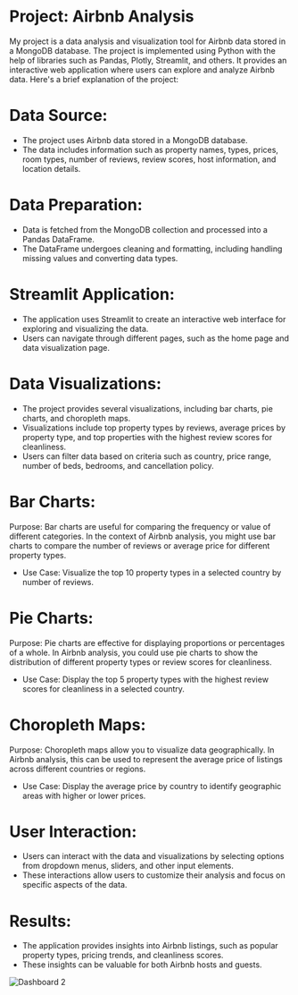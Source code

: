 # Project: Airbnb Analysis

My project is a data analysis and visualization tool for Airbnb data stored in a MongoDB database. The project is implemented using Python with the help of libraries such as Pandas, Plotly, Streamlit, and others. It provides an interactive web application where users can explore and analyze Airbnb data. Here's a brief explanation of the project:

# Data Source:
- The project uses Airbnb data stored in a MongoDB database.
- The data includes information such as property names, types, prices, room types, number of reviews, review scores, host information, and location details.
# Data Preparation:
- Data is fetched from the MongoDB collection and processed into a Pandas DataFrame.
- The DataFrame undergoes cleaning and formatting, including handling missing values and converting data types.
# Streamlit Application:
- The application uses Streamlit to create an interactive web interface for exploring and visualizing the data.
- Users can navigate through different pages, such as the home page and data visualization page.
# Data Visualizations:
- The project provides several visualizations, including bar charts, pie charts, and choropleth maps.
- Visualizations include top property types by reviews, average prices by property type, and top properties with the highest review scores for cleanliness.
- Users can filter data based on criteria such as country, price range, number of beds, bedrooms, and cancellation policy.
# Bar Charts:
Purpose: Bar charts are useful for comparing the frequency or value of different categories. In the context of Airbnb analysis, you might use bar charts to compare the number of reviews or average price for different property types.
- Use Case: Visualize the top 10 property types in a selected country by number of reviews.
# Pie Charts:
Purpose: Pie charts are effective for displaying proportions or percentages of a whole. In Airbnb analysis, you could use pie charts to show the distribution of different property types or review scores for cleanliness.
- Use Case: Display the top 5 property types with the highest review scores for cleanliness in a selected country.
# Choropleth Maps:
Purpose: Choropleth maps allow you to visualize data geographically. In Airbnb analysis, this can be used to represent the average price of listings across different countries or regions.
- Use Case: Display the average price by country to identify geographic areas with higher or lower prices.
# User Interaction:
- Users can interact with the data and visualizations by selecting options from dropdown menus, sliders, and other input elements.
- These interactions allow users to customize their analysis and focus on specific aspects of the data.
# Results:
- The application provides insights into Airbnb listings, such as popular property types, pricing trends, and cleanliness scores.
- These insights can be valuable for both Airbnb hosts and guests.
  
![Dashboard 2](https://github.com/Lavan1999/Project6-Airbnb/assets/152668558/a86e8c00-ddf5-461e-bba3-55cd86467443)
